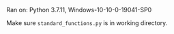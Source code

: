 Ran on: Python 3.7.11, Windows-10-10-0-19041-SP0

Make sure `standard_functions.py` is in working directory.
